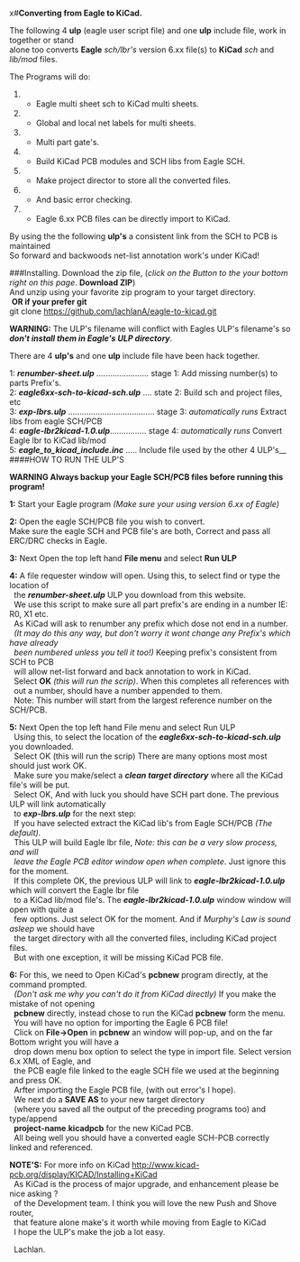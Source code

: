 x#**Converting from Eagle to KiCad.**

The following 4 **ulp** (eagle user script file) and one **ulp** include file, work in together or stand  
alone too converts **Eagle**  *sch/lbr's* version 6.xx file(s) to **KiCad** *sch* and *lib/mod* files.  

The Programs will do:  
1. - Eagle multi sheet sch to KiCad  multi sheets.  
2. - Global and local net labels for multi sheets.  
3. - Multi part gate's.  
4. - Build KiCad PCB modules and SCH libs from Eagle SCH.  
5. - Make project director to store all the converted files.  
6. - And basic error checking.  
7. - Eagle 6.xx PCB files can be directly import to KiCad.  

By using the  the following **ulp's**  a consistent link from the SCH to PCB is maintained  
So forward and backwoods net-list annotation work's under KiCad!  

###Installing.
Download the zip file, (*click on the Button to the your bottom right on this page*. **Download ZIP**)  
And unzip using your favorite zip program to your target directory.  
&nbsp;**OR if your prefer git**  
git clone https://github.com/lachlanA/eagle-to-kicad.git  

**WARNING:**  The ULP's filename will conflict with Eagles ULP's filename's so  
***don't install them in Eagle's ULP directory***.  

There are 4 **ulp's** and one **ulp** include file have been hack together.  

1: ***renumber-sheet.ulp*** .......................   stage 1:  Add missing number(s) to parts Prefix's.  
2: ***eagle6xx-sch-to-kicad-sch.ulp*** ....   state 2:  Build sch and project files, etc  
3: ***exp-lbrs.ulp*** ......................................   stage 3: *automatically runs*  Extract libs from eagle SCH/PCB  
4: ***eagle-lbr2kicad-1.0.ulp***................  stage 4:  *automatically runs* Convert Eagle lbr to KiCad lib/mod  
5: ***eagle_to_kicad_include.inc*** .....  Include file used by the other 4 ULP's__ 
####HOW TO RUN THE ULP'S 
 
**WARNING Always backup your Eagle SCH/PCB files before running this program!**  

**1:** Start your Eagle program *(Make sure your using  version 6.xx of Eagle)*  

**2:** Open the eagle SCH/PCB  file you wish to convert.  
   Make sure the eagle SCH and PCB file's are both, Correct and pass all ERC/DRC checks in Eagle.  

**3:** Next Open  the top left hand  **File menu** and select  **Run ULP**  

**4:** A file requester window will open.  Using this, to select find or type the location of  
&nbsp;&nbsp;the ***renumber-sheet.ulp*** ULP you download from this website.  
&nbsp;&nbsp;We use this script to make sure all part prefix's are ending in a number  IE:   R0,  X1   etc.  
&nbsp;&nbsp;As KiCad will ask to renumber any prefix which dose not end in a number.  
&nbsp;&nbsp;*(It may do this any way, but don't worry it wont change any Prefix's which have already  
&nbsp;&nbsp;been numbered unless you tell it too!)*  Keeping prefix's consistent from SCH to PCB  
&nbsp;&nbsp;will allow net-list forward and back annotation to work in KiCad.  
&nbsp;&nbsp;Select **OK** *(this will run the scrip)*.  When this completes all references with  
&nbsp;&nbsp;out a number, should have a number appended to them.  
&nbsp;&nbsp;Note: This number will start from the largest reference number on the SCH/PCB.  
        
**5:** Next Open  the top left hand  File menu and select Run ULP  
&nbsp;&nbsp;Using this, to select the location of the ***eagle6xx-sch-to-kicad-sch.ulp*** you downloaded.  
&nbsp;&nbsp;Select OK (this will run the scrip) There are many options most most should just work OK.  
&nbsp;&nbsp;Make sure you make/select a ***clean target directory*** where all the KiCad file's will be put.  
&nbsp;&nbsp;Select OK, And with luck you should have SCH part done.   The previous ULP will link automatically  
&nbsp;&nbsp;to ***exp-lbrs.ulp*** for the  next step:  
&nbsp;&nbsp;If you have selected extract the KiCad lib's from Eagle SCH/PCB *(The default).*  
&nbsp;&nbsp;This  ULP will build  Eagle lbr file,  *Note: this can be a very slow process,  and will  
&nbsp;&nbsp;leave the Eagle PCB editor window open when complete*. Just ignore this for the moment.  
&nbsp;&nbsp;If this complete OK, the previous ULP will link to ***eagle-lbr2kicad-1.0.ulp*** which will convert the Eagle lbr file  
&nbsp;&nbsp;to a KiCad lib/mod file's.  The ***eagle-lbr2kicad-1.0.ulp*** window window will open with quite a  
&nbsp;&nbsp;few options. Just select OK for the moment.  And if *Murphy's Law  is sound asleep* we should have  
&nbsp;&nbsp;the target directory with all the converted files, including KiCad project files.  
&nbsp;&nbsp;But with one exception, it will be missing KiCad PCB file.  

**6:** For this, we need to Open KiCad's **pcbnew** program directly,  at the command prompted.  
&nbsp;&nbsp;*(Don't ask me why you can't do it from KiCad directly)* If you make the mistake of not opening  
&nbsp;&nbsp;**pcbnew** directly, instead chose to run the KiCad **pcbnew** form the menu.  
&nbsp;&nbsp;You will have no option for importing the Eagle 6 PCB file!  
&nbsp;&nbsp;Click on **File->Open** in **pcbnew** an window will pop-up, and on the far Bottom wright you will have a  
&nbsp;&nbsp;drop down menu box option to select the type in import file. Select version 6.x  XML  of Eagle, and  
&nbsp;&nbsp;the PCB eagle file linked to the eagle SCH file we used at the beginning and press OK.  
&nbsp;&nbsp;Arfter importing the Eagle PCB file, (with out error's I hope).  
&nbsp;&nbsp;We next do a **SAVE AS** to your new target directory  
&nbsp;&nbsp;(where you saved all the output of the preceding programs too) and type/append  
&nbsp;&nbsp;**project-name**.**kicadpcb** for the new KiCad PCB.  
&nbsp;&nbsp;All being well you should have a converted eagle SCH-PCB correctly linked and referenced.  

**NOTE'S:**   For more info on KiCad  http://www.kicad-pcb.org/display/KICAD/Installing+KiCad  
&nbsp;&nbsp;As KiCad is the process of major upgrade,  and enhancement  please be nice asking ?  
&nbsp;&nbsp;of the Development team.  I think you  will love the new Push and Shove router,  
&nbsp;&nbsp;that feature alone make's it worth while moving from Eagle to KiCad  
&nbsp;&nbsp;I hope the ULP's  make the job a lot easy.  

&nbsp;&nbsp;Lachlan.  


  



